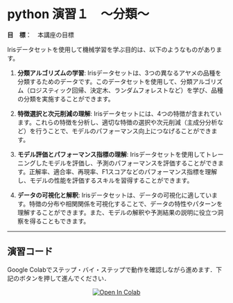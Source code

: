 # python 演習１　～分類～


**目　標**：　本講座の目標

Irisデータセットを使用して機械学習を学ぶ目的は、以下のようなものがあります。

1. **分類アルゴリズムの学習**: Irisデータセットは、3つの異なるアヤメの品種を分類するためのデータです。このデータセットを使用して、分類アルゴリズム（ロジスティック回帰、決定木、ランダムフォレストなど）を学び、品種の分類を実施することができます。

2. **特徴選択と次元削減の理解**: Irisデータセットには、4つの特徴が含まれています。これらの特徴を分析し、適切な特徴の選択や次元削減（主成分分析など）を行うことで、モデルのパフォーマンス向上につなげることができます。

3. **モデル評価とパフォーマンス指標の理解**: Irisデータセットを使用してトレーニングしたモデルを評価し、予測のパフォーマンスを評価することができます。正解率、適合率、再現率、F1スコアなどのパフォーマンス指標を理解し、モデルの性能を評価するスキルを習得することができます。

4. **データの可視化と解釈**: Irisデータセットは、データの可視化に適しています。特徴の分布や相関関係を可視化することで、データの特性やパターンを理解することができます。また、モデルの解釈や予測結果の説明に役立つ洞察を得ることもできます。


<hr>

## 演習コード
Google Colabでステップ・バイ・ステップで動作を確認しながら進めます．下記のボタンを押して進んでください．

<div align="center">
  <a href="https://colab.research.google.com/github/ARIM-Training/Training_python_1/blob/main/python_seminar_1.ipynb">
  <img src="https://colab.research.google.com/assets/colab-badge.svg" alt="Open In Colab"/>
</a>
</div>

